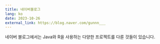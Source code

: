 ```yaml
---
title: 네이버블로그
lang: ko
date: 2023-10-26
external_link: https://blog.naver.com/gunnn___
---
```


네이버 블로그에서는 Java와 R을 사용하는 다양한 프로젝트를 다룬 것들이 있습니다.

<!--more-->
